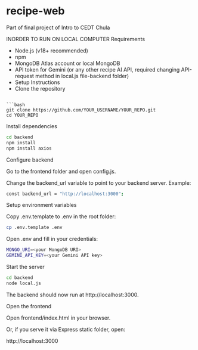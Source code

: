 # recipe-web
Part of final project of Intro to CEDT Chula

INORDER TO RUN ON LOCAL COMPUTER
Requirements

- Node.js (v18+ recommended)
- npm
- MongoDB Atlas account or local MongoDB
- API token for Gemini (or any other recipe AI API, required changing API-request method in local.js file-backend folder)
- Setup Instructions
- Clone the repository
  
```

```bash
git clone https://github.com/YOUR_USERNAME/YOUR_REPO.git
cd YOUR_REPO
```

Install dependencies

```bash
cd backend
npm install
npm install axios
```

Configure backend

Go to the frontend folder and open config.js.

Change the backend_url variable to point to your backend server.
Example:

```bash
const backend_url = "http://localhost:3000";
```

Setup environment variables

Copy .env.template to .env in the root folder:

```bash
cp .env.template .env
```

Open .env and fill in your credentials:

```bash
MONGO_URI=<your MongoDB URI>
GEMINI_API_KEY=<your Gemini API key>
```

Start the server

```bash
cd backend
node local.js
```

The backend should now run at http://localhost:3000.

Open the frontend

Open frontend/index.html in your browser.

Or, if you serve it via Express static folder, open:

http://localhost:3000
